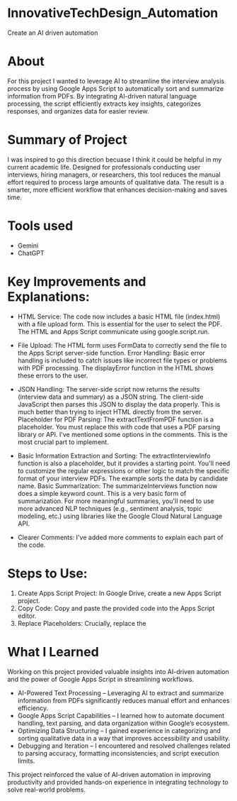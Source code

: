 # InnovativeTechDesign_Automation
Create an AI driven automation

# About 
For this project I wanted to leverage AI to streamline the interview analysis process by using Google Apps Script to automatically sort and summarize information from PDFs. By integrating AI-driven natural language processing, the script efficiently extracts key insights, categorizes responses, and organizes data for easier review.  

# Summary of Project

I was inspired to go this direction becuase I think it could be helpful in my current academic life. Designed for professionals conducting user interviews, hiring managers, or researchers, this tool reduces the manual effort required to process large amounts of qualitative data. The result is a smarter, more efficient workflow that enhances decision-making and saves time.  


# Tools used
- Gemini 
- ChatGPT

# Key Improvements and Explanations:

- HTML Service: The code now includes a basic HTML file (index.html) with a file upload form. This is essential for the user to select the PDF. The HTML and Apps Script communicate using google.script.run.

- File Upload: The HTML form uses FormData to correctly send the file to the Apps Script server-side function.
Error Handling: Basic error handling is included to catch issues like incorrect file types or problems with PDF processing. The displayError function in the HTML shows these errors to the user.

- JSON Handling: The server-side script now returns the results (interview data and summary) as a JSON string. The client-side JavaScript then parses this JSON to display the data properly. This is much better than trying to inject HTML directly from the server.
Placeholder for PDF Parsing: The extractTextFromPDF function is a placeholder. You must replace this with code that uses a PDF parsing library or API. I've mentioned some options in the comments. This is the most crucial part to implement.

- Basic Information Extraction and Sorting: The extractInterviewInfo function is also a placeholder, but it provides a starting point. You'll need to customize the regular expressions or other logic to match the specific format of your interview PDFs. The example sorts the data by candidate name.
Basic Summarization: The summarizeInterviews function now does a simple keyword count. This is a very basic form of summarization. For more meaningful summaries, you'll need to use more advanced NLP techniques (e.g., sentiment analysis, topic modeling, etc.) using libraries like the Google Cloud Natural Language API.

- Clearer Comments: I've added more comments to explain each part of the code.

# Steps to Use:
1. Create Apps Script Project: In Google Drive, create a new Apps Script project.
2. Copy Code: Copy and paste the provided code into the Apps Script editor.
3. Replace Placeholders: Crucially, replace the

# What I Learned 

Working on this project provided valuable insights into AI-driven automation and the power of Google Apps Script in streamlining workflows.

- AI-Powered Text Processing – Leveraging AI to extract and summarize information from PDFs significantly reduces manual effort and enhances efficiency.  
- Google Apps Script Capabilities – I learned how to automate document handling, text parsing, and data organization within Google’s ecosystem.  
- Optimizing Data Structuring – I gained experience in categorizing and sorting qualitative data in a way that improves accessibility and usability.  
- Debugging and Iteration – I encountered and resolved challenges related to parsing accuracy, formatting inconsistencies, and script execution limits.  

This project reinforced the value of AI-driven automation in improving productivity and provided hands-on experience in integrating technology to solve real-world problems.  
